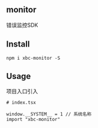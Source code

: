 ## monitor

错误监控SDK

## Install

```
npm i xbc-monitor -S
```

## Usage

项目入口引入

```
# index.tsx

window.__SYSTEM__ = 1 // 系统名称
import "xbc-monitor"
```
